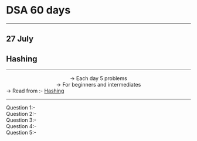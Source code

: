 # DSA 60 days 


<hr>

## 27 July

## Hashing

<hr><center>
-> Each day 5 problems <br>
-> For beginners and intermediates<br></center>
-> Read from :- <a href="https://www.geeksforgeeks.org/hashing-set-1-introduction/ ">Hashing</a>
<hr>

Question 1:- <a href=" " > </a><br>
 Question 2:- <a href=" " > </a><br>
Question 3:- <a href=" " > </a><br>
Question 4:- <a href=" " > </a><br>
Question 5:- <a href=" " > </a>
